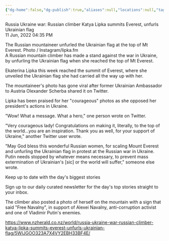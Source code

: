 ```yaml
---
{"dg-home":false,"dg-publish":true,"aliases":null,"locations":null,"tag":null,"date":null,"title":"Russia Ukraine war Russian climber Katya Lipka summits Everest unfurls Ukrainian flag","permalink":"/russia-ukraine-war-russian-climber-katya-lipka-summits-everest-unfurls-ukrainian-flag/","dgHomeLink":true,"dgPassFrontmatter":true}
---
```



Russia Ukraine war: Russian climber Katya Lipka summits Everest, unfurls Ukrainian flag  
11 Jun, 2022 04:35 PM

The Russian mountaineer unfurled the Ukrainian flag at the top of Mt Everest. Photo / Instagram/lipka.fm  
A Russian mountain climber has made a stand against the war in Ukraine, by unfurling the Ukrainian flag when she reached the top of Mt Everest.

Ekaterina Lipka this week reached the summit of Everest, where she unveiled the Ukrainian flag she had carried all the way up with her.

The mountaineer's photo has gone viral after former Ukrainian Ambassador to Austria Olexander Scherba shared it on Twitter.

Lipka has been praised for her "courageous" photos as she opposed her president's actions in Ukraine.

"Wow! What a message. What a hero," one person wrote on Twitter.

"Very courageous lady! Congratulations on making it, literally, to the top of the world…you are an inspiration. Thank you as well, for your support of Ukraine," another Twitter user wrote.

"May God bless this wonderful Russian women, for scaling Mount Everest and unfurling the Ukrainian flag in protest at the Russian war in Ukraine. Putin needs stopped by whatever means necessary, to prevent mass extermination of Ukrainian's [sic] or the world will suffer," someone else wrote.

Keep up to date with the day's biggest stories

Sign up to our daily curated newsletter for the day's top stories straight to your inbox.

The climber also posted a photo of herself on the mountain with a sign that said "Free Navalny", in support of Alexei Navalny, anti-corruption activist and one of Vladimir Putin's enemies.

https://www.nzherald.co.nz/world/russia-ukraine-war-russian-climber-katya-lipka-summits-everest-unfurls-ukrainian-flag/5WIJGOO323A7X4VY2EBH33BF4E/
